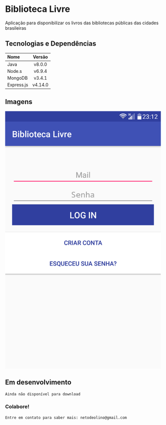# Biblioteca Livre
Aplicação para disponibilizar os livros das bibliotecas públicas das cidades brasileiras

## Tecnologias e Dependências
| Nome                           | Versão        |
| :----------------------------- |:-------------:|
| Java                           | v8.0.0        |
| Node.s                         | v6.9.4        |
| MongoDB                        | v3.4.1        |
| Express.js                     | v4.14.0       |

## Imagens
![alt tag](https://github.com/netodeolino/BibliotecaLivre/blob/master/BibliotecaLivreServer/public/images/home_v0.0.2.png?raw=true)

## Em desenvolvimento
	Ainda não disponível para download

### Colabore!
	Entre em contato para saber mais: netodeolino@gmail.com